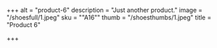 +++
alt = "product-6"
description = "Just another product."
image = "/shoesfull/1.jpeg"
sku = "\"A16\""
thumb = "/shoesthumbs/1.jpeg"
title = "Product 6"

+++
